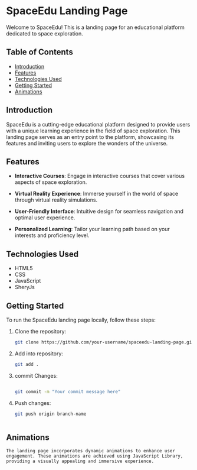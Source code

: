 # SpaceEdu Landing Page

Welcome to SpaceEdu! This is a landing page for an educational platform dedicated to space exploration.

## Table of Contents

- [Introduction](#introduction)
- [Features](#features)
- [Technologies Used](#technologies-used)
- [Getting Started](#getting-started)
- [Animations](#animations)


## Introduction

SpaceEdu is a cutting-edge educational platform designed to provide users with a unique learning experience in the field of space exploration. This landing page serves as an entry point to the platform, showcasing its features and inviting users to explore the wonders of the universe.

## Features

- **Interactive Courses**: Engage in interactive courses that cover various aspects of space exploration.

- **Virtual Reality Experience**: Immerse yourself in the world of space through virtual reality simulations.
- **User-Friendly Interface**: Intuitive design for seamless navigation and optimal user experience.
- **Personalized Learning**: Tailor your learning path based on your interests and proficiency level.

## Technologies Used

- HTML5
- CSS
- JavaScript
- SheryJs


## Getting Started

To run the SpaceEdu landing page locally, follow these steps:

1. Clone the repository:

   ```bash
   git clone https://github.com/your-username/spaceedu-landing-page.git
2. Add into repository:
   
    ```bash
    git add .

3. commit Changes:
    ```bash

    git commit -m "Your commit message here"

4. Push changes:

    ```bash
    git push origin branch-name



## Animations
    The landing page incorporates dynamic animations to enhance user engagement. These animations are achieved using JavaScript Library, providing a visually appealing and immersive experience. 



